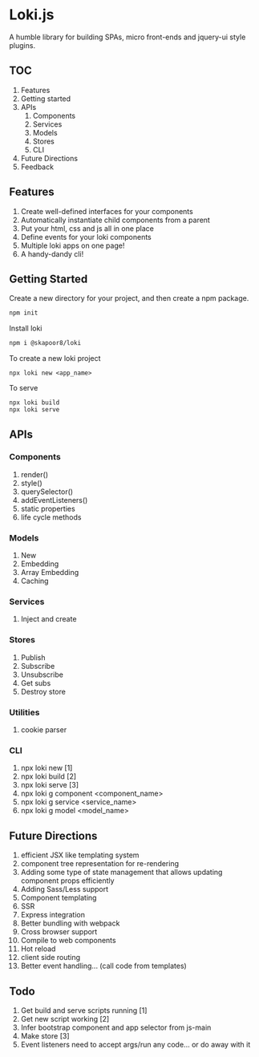 # Loki.js
A humble library for building SPAs, micro front-ends and jquery-ui style plugins.

## TOC
1. Features
2. Getting started
3. APIs
    1. Components
    2. Services
    3. Models
    4. Stores
    5. CLI
4. Future Directions
5. Feedback

## Features
1. Create well-defined interfaces for your components
2. Automatically instantiate child components from a parent
3. Put your html, css and js all in one place
4. Define events for your loki components
4. Multiple loki apps on one page!
5. A handy-dandy cli!

## Getting Started
Create a new directory for your project, and then create a npm package.
```bash
npm init
```

Install loki
```bash
npm i @skapoor8/loki
```

To create a new loki project
```
npx loki new <app_name>
```

To serve
```
npx loki build
npx loki serve
```

## APIs

### Components
1. render()
2. style()
3. querySelector()
4. addEventListeners()
5. static properties
6. life cycle methods

### Models
1. New
2. Embedding
3. Array Embedding
4. Caching

### Services
1. Inject and create

### Stores
1. Publish
2. Subscribe
3. Unsubscribe
4. Get subs
5. Destroy store

### Utilities
1. cookie parser

### CLI
1. npx loki new [1]
2. npx loki build [2]
3. npx loki serve [3]
4. npx loki g component <component_name>
5. npx loki g service <service_name>
6. npx loki g model <model_name>

## Future Directions
1. efficient JSX like templating system
2. component tree representation for re-rendering
2. Adding some type of state management that allows updating component props efficiently
3. Adding Sass/Less support
4. Component templating
5. SSR
6. Express integration
7. Better bundling with webpack
8. Cross browser support
9. Compile to web components
10. Hot reload
11. client side routing
12. Better event handling... (call code from templates)

## Todo
1. Get build and serve scripts running [1]
2. Get new script working [2]
2. Infer bootstrap component and app selector from js-main
3. Make store [3]
4. Event listeners need to accept args/run any code... or do away with it